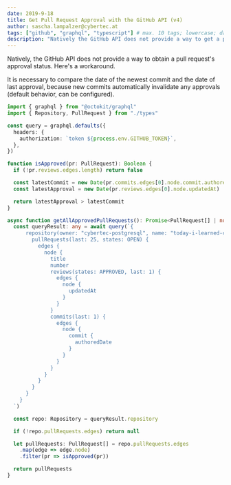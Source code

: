 ```yaml
---
date: 2019-9-18
title: Get Pull Request Approval with the GitHub API (v4)
author: sascha.lampalzer@cybertec.at
tags: ["github", "graphql", "typescript"] # max. 10 tags; lowercase; dash-separated
description: "Natively the GitHub API does not provide a way to get a pull request's approval status. Here's a workaround." # max. 300 chars.
---
```


Natively, the GitHub API does not provide a way to obtain a pull request's approval status. Here's a workaround.

It is necessary to compare the date of the newest commit and the date of last approval, because new commits automatically invalidate any approvals (default behavior, can be configured).

```typescript
import { graphql } from "@octokit/graphql"
import { Repository, PullRequest } from "./types"

const query = graphql.defaults({
  headers: {
    authorization: `token ${process.env.GITHUB_TOKEN}`,
  },
})

function isApproved(pr: PullRequest): Boolean {
  if (!pr.reviews.edges.length) return false

  const latestCommit = new Date(pr.commits.edges[0].node.commit.authoredDate)
  const latestApproval = new Date(pr.reviews.edges[0].node.updatedAt)

  return latestApproval > latestCommit
}

async function getAllApprovedPullRequests(): Promise<PullRequest[] | null> {
  const queryResult: any = await query(`{
      repository(owner: "cybertec-postgresql", name: "today-i-learned-content") {
        pullRequests(last: 25, states: OPEN) {
          edges {
            node {
              title
              number
              reviews(states: APPROVED, last: 1) {
                edges {
                  node {
                    updatedAt
                  }
                }
              }
              commits(last: 1) {
                edges {
                  node {
                    commit {
                      authoredDate
                    }
                  }
                }
              }
            }
          }
        }
      }
    }
  `)

  const repo: Repository = queryResult.repository

  if (!repo.pullRequests.edges) return null

  let pullRequests: PullRequest[] = repo.pullRequests.edges
    .map(edge => edge.node)
    .filter(pr => isApproved(pr))

  return pullRequests
}
```

